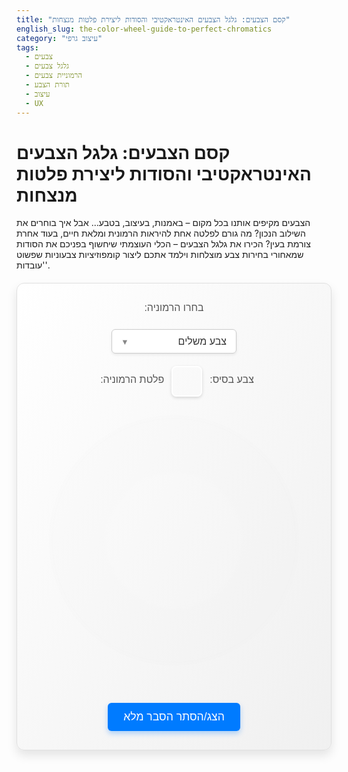 ```yaml
---
title: "קסם הצבעים: גלגל הצבעים האינטראקטיבי והסודות ליצירת פלטות מנצחות"
english_slug: the-color-wheel-guide-to-perfect-chromatics
category: "עיצוב גרפי"
tags:
  - צבעים
  - גלגל צבעים
  - הרמוניית צבעים
  - תורת הצבע
  - עיצוב
  - UX
---
```

# קסם הצבעים: גלגל הצבעים האינטראקטיבי והסודות ליצירת פלטות מנצחות

הצבעים מקיפים אותנו בכל מקום – באמנות, בעיצוב, בטבע... אבל איך בוחרים את השילוב הנכון? מה גורם לפלטה אחת להיראות הרמונית ומלאת חיים, בעוד אחרת צורמת בעין? הכירו את גלגל הצבעים – הכלי העוצמתי שיחשוף בפניכם את הסודות שמאחורי בחירות צבע מוצלחות וילמד אתכם ליצור קומפוזיציות צבעוניות שפשוט 'עובדות'.

<div id="color-wheel-app">
    <div class="app-controls">
        <label for="harmony-type" class="control-label">בחרו הרמוניה:</label>
        <div class="select-wrapper">
             <select id="harmony-type" class="control-select">
                <option value="complementary">צבע משלים</option>
                <option value="analogous">צבעים אנלוגיים (סמוכים)</option>
                <option value="triadic">צבעים טריאדיים (משולש)</option>
                <option value="tetradic">צבעים טטרדיים (מרובע)</option>
                <option value="split-complementary">צבעים משלימים מפוצלים</option>
            </select>
        </div>
       <div class="color-display-area">
            <span class="control-label">צבע בסיס:</span>
            <div id="selected-color-display" class="color-swatch large"></div>
            <span class="control-label">פלטת הרמוניה:</span>
            <div id="harmony-colors-display" class="color-swatches-container"></div>
       </div>
    </div>
    <div class="color-wheel-container">
        <svg id="color-wheel-svg" width="400" height="400" viewBox="0 0 400 400">
            <!-- SVG elements will be drawn by JS -->
            <!-- A base circle or layer might be added here for visual structure -->
             <circle cx="200" cy="200" r="195" fill="none" stroke="#ddd" stroke-width="1"></circle>
        </svg>
    </div>
    <button id="toggle-explanation" class="toggle-button">הצג/הסתר הסבר מלא</button>
</div>

<style>
    /* General App Styling */
    #color-wheel-app {
        font-family: 'Heebo', sans-serif; /* More modern Hebrew font */
        direction: rtl; /* Ensure correct direction for Hebrew */
        display: flex;
        flex-direction: column;
        align-items: center;
        gap: 30px; /* Increased gap */
        padding: 30px; /* Increased padding */
        border: 1px solid #e0e0e0; /* Softer border */
        border-radius: 12px; /* More rounded corners */
        background: linear-gradient(to bottom right, #ffffff, #f0f0f0); /* Subtle gradient background */
        box-shadow: 0 8px 16px rgba(0, 0, 0, 0.1); /* Deeper shadow */
        max-width: 500px; /* Max width for the app container */
        margin: 20px auto; /* Center the app on the page */
    }

    /* Controls Styling */
    .app-controls {
        display: flex;
        flex-direction: column; /* Stack controls vertically */
        align-items: center;
        gap: 20px; /* Space between control groups */
        width: 100%; /* Controls take full width */
    }

    .control-label {
        font-size: 1rem; /* Standard font size */
        color: #555; /* Softer label color */
        margin-bottom: 5px; /* Space below label */
        display: block; /* Labels on their own line */
        text-align: center; /* Center labels */
    }

    .select-wrapper {
        position: relative;
        display: inline-block;
        width: 200px; /* Fixed width for select */
        background-color: #fff;
        border-radius: 6px;
        box-shadow: 0 2px 4px rgba(0,0,0,0.08);
    }

    .control-select {
        padding: 10px 15px;
        border-radius: 6px;
        border: 1px solid #ccc;
        background-color: transparent; /* Make actual select background transparent */
        -webkit-appearance: none; /* Remove default arrow */
        -moz-appearance: none;
        appearance: none;
        width: 100%; /* Make select fill wrapper */
        cursor: pointer;
        font-size: 1rem;
        color: #333;
    }

    .select-wrapper::after { /* Custom arrow */
        content: '▼';
        position: absolute;
        top: 50%;
        left: 15px; /* Position arrow on the left for RTL */
        transform: translateY(-50%) scaleX(-1); /* Flip arrow for RTL */
        pointer-events: none;
        color: #888;
        font-size: 0.8rem;
    }

    .color-display-area {
         display: flex;
         align-items: center;
         gap: 10px;
         flex-wrap: wrap; /* Allow wrapping on smaller screens */
         justify-content: center; /* Center color displays */
         width: 100%;
    }

    .color-swatch {
        width: 35px; /* Larger swatches */
        height: 35px;
        border: 2px solid #fff; /* White border for contrast */
        border-radius: 8px; /* More rounded */
        box-shadow: 0 2px 5px rgba(0,0,0,0.15); /* Subtle shadow */
        display: inline-block;
        vertical-align: middle;
        margin: 0 2px; /* Small margin between swatches */
        transition: transform 0.2s ease, box-shadow 0.2s ease; /* Smooth transitions */
        cursor: help; /* Indicate hover for info */
    }

    .color-swatch.large {
        width: 45px; /* Larger size for base color */
        height: 45px;
    }

    .color-swatches-container {
        display: flex;
        gap: 8px; /* Space between small swatches */
        flex-wrap: wrap;
        justify-content: center;
    }

    /* Color Wheel SVG Styling */
    .color-wheel-container {
        position: relative;
        width: 400px;
        height: 400px;
        /* Add subtle rotation animation on load? */
         animation: rotateIn 1s ease-out;
    }

     @keyframes rotateIn {
         from { transform: rotate(180deg); opacity: 0; }
         to { transform: rotate(0deg); opacity: 1; }
     }


    #color-wheel-svg {
        display: block;
        margin: 0 auto;
        cursor: crosshair;
        overflow: visible;
        /* Add a background radial gradient for depth */
        background: radial-gradient(circle at center, #ffffff 0%, #f0f0f0 50%, #e0e0e0 100%);
        border-radius: 50%; /* Make the container background round */
    }

    #color-wheel-svg circle {
         pointer-events: none; /* Base circle shouldn't block clicks */
    }

    .color-slice {
        cursor: pointer;
        transition: transform 0.1s ease-out; /* Smooth hover/click scale */
        stroke: rgba(255, 255, 255, 0.2); /* Subtle white stroke between slices */
        stroke-width: 0.5;
    }

    .color-slice:hover {
        transform: scale(1.05); /* Slightly larger on hover */
        stroke: rgba(255, 255, 255, 0.5);
    }

    .color-slice.selected {
         transform: scale(1.08); /* Larger scale for selected */
         stroke: rgba(0, 0, 0, 0.5); /* Darker stroke for selected */
         stroke-width: 1;
         z-index: 1; /* Bring selected slice to front (might need JS reordering) */
    }


    .harmony-line {
        stroke: rgba(50, 50, 50, 0.8); /* Darker, more visible lines */
        stroke-width: 2.5; /* Thicker lines */
        pointer-events: none;
        /* Add a dash effect? Or just solid */
         /* stroke-dasharray: 5, 5; */
         transition: stroke 0.3s ease-out; /* Smooth transition for color/opacity */
    }

     .harmony-shape {
        fill: none; /* No fill */
        stroke: rgba(50, 50, 50, 0.8); /* Match line color */
        stroke-width: 2.5;
        pointer-events: none;
        /* stroke-dasharray: 5, 5; */
        transition: stroke 0.3s ease-out;
     }

     .selected-color-indicator {
         fill: #333; /* Dark indicator fill */
         stroke: #fff; /* White stroke for contrast */
         stroke-width: 2.5; /* Thicker stroke */
         pointer-events: none;
         /* Add pulse animation */
         animation: pulse 1s infinite alternate;
     }

     @keyframes pulse {
         from { transform: scale(1); opacity: 1; }
         to { transform: scale(1.2); opacity: 0.8; }
     }


    /* Explanation Section Styling */
    #explanation {
        margin-top: 30px;
        border-top: 1px solid #eee;
        padding-top: 30px;
        display: none; /* Initially hidden */
        opacity: 0; /* Start with opacity 0 for fade-in */
        transition: opacity 0.5s ease-out; /* Fade-in transition */
        max-width: 700px; /* Max width for text block */
        text-align: justify; /* Justify text */
        line-height: 1.8; /* Improved readability */
        color: #333;
    }

    #explanation.visible {
        display: block;
        opacity: 1;
    }

    #toggle-explanation {
        display: block;
        margin: 30px auto 0; /* Space below app, center button */
        padding: 12px 25px; /* Larger button */
        font-size: 1.1rem; /* Larger font */
        cursor: pointer;
        border: none;
        border-radius: 6px; /* More rounded */
        background-color: #007bff; /* Primary blue color */
        color: white;
        transition: background-color 0.3s ease, transform 0.1s ease;
        box-shadow: 0 4px 8px rgba(0, 123, 255, 0.3); /* Blue shadow */
    }

    #toggle-explanation:hover {
        background-color: #0056b3; /* Darker blue on hover */
        transform: translateY(-1px); /* Slight lift effect */
    }

    #toggle-explanation:active {
         transform: translateY(0); /* Press effect */
         box-shadow: 0 2px 4px rgba(0, 123, 255, 0.5);
     }

    #explanation h2 {
        margin-top: 25px;
        margin-bottom: 15px;
        color: #007bff; /* Blue color for headings */
        text-align: center;
        font-size: 1.8rem;
    }

    #explanation h3 {
         margin-top: 20px;
         margin-bottom: 10px;
         color: #555;
         font-size: 1.4rem;
     }

    #explanation p {
        margin-bottom: 15px;
    }

    #explanation ul {
        margin-left: 25px; /* Increased indentation */
        padding-right: 0; /* Remove default right padding */
        list-style-type: disc;
    }

    #explanation li {
        margin-bottom: 10px;
        padding-right: 5px; /* Small padding for bullet points */
    }

     #explanation strong {
         color: #333;
     }

     /* Responsive adjustments */
     @media (max-width: 600px) {
         #color-wheel-app {
             padding: 20px;
             gap: 20px;
         }
         .color-wheel-container, #color-wheel-svg {
             width: 300px;
             height: 300px;
         }
         .color-swatch {
             width: 30px;
             height: 30px;
         }
          .color-swatch.large {
             width: 40px;
             height: 40px;
         }
         .control-select {
             width: 180px;
         }
         #toggle-explanation {
             font-size: 1rem;
             padding: 10px 20px;
         }
         #explanation h2 {
            font-size: 1.5rem;
         }
         #explanation h3 {
             font-size: 1.2rem;
         }
     }
</style>

<div id="explanation">
    <h2>מבוא: מהו גלגל צבעים ולמה הוא מפתח לעיצוב מנצח?</h2>
    <p>גלגל הצבעים הוא הרבה יותר מסתם דיאגרמה יפה. הוא מפה ויזואלית שמציגה את היחסים בין צבעים בצורה מעגלית, ומגלה לנו איך הם מתחברים, מתנגדים או משלימים זה את זה. הבנת הגלגל היא הבסיס הסודי שמאפשר לאמנים ומעצבים לבנות פלטות צבעים לא רק יפות, אלא כאלו שמדברות, מרגשות ויוצרות הרמוניה ויזואלית מושלמת. בואו נצלול לעולם הצבעים!</p>

    <h2>השחקנים הראשיים: צבעי יסוד, משנה ושלישון</h2>
    <ul>
        <li><strong>צבעי יסוד (Primary Colors):</strong> אבני הבניין של עולם הצבע. אי אפשר ליצור אותם מערבוב צבעים אחרים, אבל מהם אפשר ליצור כמעט כל צבע. במודל RYB הקלאסי (ציור ועיצוב פיזי), אלו הם אדום, צהוב וכחול. בגלגל שלנו, מבוסס גוון (Hue), הם ממוקמים במרחקים שווים ומשמשים נקודות עוגן.</li>
        <li><strong>צבעי משנה (Secondary Colors):</strong> קסם שקורה כשמערבבים שני צבעי יסוד בכמויות שוות. במודל RYB: ירוק (כחול+צהוב), כתום (אדום+צהוב), וסגול (אדום+כחול). תמצאו אותם על הגלגל בדיוק באמצע הדרך בין צבעי היסוד שיצרו אותם.</li>
        <li><strong>צבעי שלישון (Tertiary Colors):</strong> השלב הבא של הערבוב – צבע יסוד מתמזג עם צבע משנה סמוך לו. התוצאה היא גוונים עשירים כמו אדום-כתום, כחול-ירוק וצהוב-סגול. אלו הצבעים שמשלימים את גלגל 12 הצבעים המוכר והשימושי ביותר לעבודה.</li>
    </ul>

    <h2>הרמוניות צבעים: הסוד לשילובים בלתי נשכחים</h2>
    <p>הרמוניית צבעים היא שילוב של צבעים שנראה פשוט 'נכון' לעין. גלגל הצבעים מאפשר לנו לגלות את השילובים האלה באמצעות כללים גיאומטריים פשוטים. בחרו צבע בסיס על הגלגל וראו איך הכלי האינטראקטיבי חושף בפניכם את הפלטה המומלצת לפי סוג ההרמוניה שבחרתם:</p>
    <ul>
        <li>
            <h3>צבעים משלימים (Complementary)</h3>
            <p>שני צבעים הנמצאים בדיוק אחד מול השני על הגלגל (180 מעלות הפרש). זהו שילוב שמייצר את הניגודיות הכי דרמטית ועוצמתית שיש! אדום וירוק, כחול וכתום – הם 'קופצים' אחד ליד השני ויוצרים אנרגיה ויזואלית גבוהה. השתמשו בהם בחכמה, אולי צבע אחד דומיננטי והשני כהדגשה, כדי לא להציף.</p>
        </li>
        <li>
            <h3>צבעים אנלוגיים (Analogous)</h3>
            <p>שלושה צבעים או יותר ששוכנים זה ליד זה על הגלגל (טווח של 30-60 מעלות). הרמוניה זו נחשבת לזורמת, רגועה ונעימה במיוחד לעין, מכיוון שהצבעים חולקים גוון משותף או קרובים בגוון. דמיינו את צבעי השקיעה או היער – זו הרמוניה אנלוגית בפעולה. נהדר ליצירת אווירה אחידה ושקטה.</p>
        </li>
        <li>
            <h3>צבעים טריאדיים (Triadic)</h3>
            <p>שלושה צבעים המרוחקים באופן שווה על הגלגל (120 מעלות זה מזה, יוצרים משולש שווה צלעות). זהו שילוב תוסס, מאוזן ואנרגטי שמציע עניין ויזואלי רב מבלי להיות כאוטי. פלטות טריאדיות הן בחירה מצוינת כשרוצים מראה דינמי ושמח, כמו צבעי יסוד: אדום, צהוב, כחול.</p>
        </li>
        <li>
            <h3>צבעים טטרדיים/מרובעים (Tetradic/Square)</h3>
            <p>ארבעה צבעים המרוחקים באופן שווה על הגלגל (90 מעלות זה מזה, יוצרים ריבוע). זהו סוג ההרמוניה העשיר והמורכב ביותר, המציע עושר ויזואלי אדיר אך גם דורש שליטה גבוהה כדי לשמור על איזון. לרוב, כדאי לבחור צבע אחד שיהיה דומיננטי והשאר ישמשו כתמיכה והדגשה.</p>
        </li>
        <li>
            <h3>צבעים משלימים מפוצלים (Split Complementary)</h3>
            <p>קחו צבע בסיס אחד, ו במקום לקחת את המשלים הישיר שלו, קחו את שני הצבעים הסמוכים למשלים. לדוגמה: כחול, ו במקום כתום, קחו צהוב-כתום ואדום-כתום. זוהי פשרת הזהב: מציעה עוצמה ויזואלית מרשימה פחות מהמשלים הישיר, אך נעימה יותר לעין וקלה לשליטה. יוצרת קומפוזיציה הרמונית עם ניגודיות מעניינת.</p>
        </li>
    </ul>

    <h2>מגלגל הצבעים למציאות: איפה תשתמשו בזה?</h2>
    <p>הידע הזה הוא כוח! הוא ישדרג כל פרויקט שתעשו:</p>
    <ul>
        <li><strong>עיצוב גרפי ומיתוג:</strong> יצירת לוגואים בלתי נשכחים, אתרים שמושכים עין, ופרסומות שאי אפשר להתעלם מהן.</li>
        <li><strong>עיצוב פנים:</strong> הפיכת חללים ממקום סתמי לסביבה שמדברת אליכם, באמצעות בחירת צבעי קירות, רהיטים ואביזרים.</li>
        <li><strong>אופנה:</strong> שילוב בגדים ואביזרים ליצירת מראה הרמוני ומלא סטייל.</li>
        <li><strong>אמנות ויזואלית:</strong> ציור, צילום, פיסול – כל מה שדורש יצירת קומפוזיציה צבעונית שתשאיר רושם.</li>
        <li><strong>עיצוב מוצר:</strong> צבע המוצר משפיע ישירות על איך שהוא נתפס ועל מידת האטרקטיביות שלו ללקוח.</li>
    </ul>

    <h2>טיפים ממומחים ליצירת פלטות צבעים מנצחות</h2>
    <ul>
        <li><strong>נקודת מוצא:</strong> בחרו צבע בסיס אחד שיהווה את העוגן של הפלטה שלכם.</li>
        <li><strong>חקרו את ההרמוניות:</strong> השתמשו בגלגל כדי לראות אילו שילובים קלאסיים עובדים עם צבע הבסיס שלכם.</li>
        <li><strong>לא רק גוון:</strong> זכרו שבהירות (Value - כמה הצבע בהיר או כהה) ורוויה (Saturation - כמה הצבע טהור או עמום) קריטיות לא פחות מהגוון (Hue). שילוב חכם של גוונים, בהירויות ורוויות שונות יוצר פלטה עשירה ומעניינת.</li>
        <li><strong>כלל האצבע 60-30-10:</strong> כלל עיצובי פופולרי: השתמשו ב-60% מהשטח לצבע הראשי, ב-30% לצבע משני, וב-10% בלבד לצבע הדגשה. זה יוצר איזון ויזואלי נעים.</li>
        <li><strong>חשבו על המסר והאווירה:</strong> אילו רגשות ורעיונות אתם רוצים שהעיצוב שלכם יעורר? צבעים שונים מעבירים מסרים שונים (כחול = רוגע, אדום = אנרגיה, ירוק = טבע).</li>
        <li><strong>אל תפחדו להתנסות:</strong> גלגל הצבעים הוא כלי מדהים, אבל הוא לא חוק נוקשה. שחקו, ערבבו, שברו כללים (אחרי שהבנתם אותם!) וגלו שילובים ייחודיים משלכם.</li>
    </ul>
</div>

<script>
    document.addEventListener('DOMContentLoaded', () => {
        const svg = document.getElementById('color-wheel-svg');
        const harmonyTypeSelect = document.getElementById('harmony-type');
        const selectedColorDisplay = document.getElementById('selected-color-display');
        const harmonyColorsDisplay = document.getElementById('harmony-colors-display');
        const explanationDiv = document.getElementById('explanation');
        const toggleButton = document.getElementById('toggle-explanation');

        const width = parseInt(svg.getAttribute('width'));
        const height = parseInt(svg.getAttribute('height'));
        const centerX = width / 2;
        const centerY = height / 2;
        const radius = 180; // Radius for the main color wheel segments

        // Store the last selected angle
        let lastSelectedAngle = null;
        let selectedSliceElement = null;

        // Function to draw the color wheel segments
        function drawColorWheel() {
            // Remove any existing segments and overlays before drawing
            svg.querySelectorAll('.color-slice, .harmony-line, .harmony-shape, .selected-color-indicator').forEach(el => el.remove());

            const numSegments = 360; // 1 segment per degree
            const segmentAngle = 360 / numSegments;

            for (let i = 0; i < numSegments; i++) {
                const startAngle = i * segmentAngle;
                const endAngle = (i + 1) * segmentAngle;

                // Convert angles to radians for SVG path calculation
                // Adjust by -90 degrees to make 0 degrees point upwards (-Y axis in SVG)
                const startRad = (startAngle - 90) * Math.PI / 180;
                const endRad = (endAngle - 90) * Math.PI / 180;

                // Calculate start and end points on the arc
                const startX = centerX + radius * Math.cos(startRad);
                const startY = centerY + radius * Math.sin(startRad);
                const endX = centerX + radius * Math.cos(endRad);
                const endY = centerY + radius * Math.sin(endRad);

                // Use HSL to get the color (Hue changes, Saturation/Lightness fixed)
                const hue = i; // Hue corresponds to angle (0-359)
                const color = `hsl(${hue}, 100%, 50%)`; // Full saturation and 50% lightness

                // Create SVG path for the segment
                // Arc Flags: large-arc-flag (0 or 1), sweep-flag (0 or 1)
                // For 1-degree segments, large-arc-flag is always 0. sweep-flag is 1 for clockwise.
                const largeArcFlag = 0;
                const sweepFlag = 1;

                const path = document.createElementNS('http://www.w3.org/2000/svg', 'path');
                // Path: Move to center, Line to start point on arc, Arc to end point on arc, Close path back to center
                path.setAttribute('d', `M ${centerX},${centerY} L ${startX},${startY} A ${radius},${radius} 0 ${largeArcFlag} ${sweepFlag} ${endX},${endY} Z`);
                path.setAttribute('fill', color);
                path.classList.add('color-slice');
                path.dataset.hue = hue; // Store the hue value
                svg.appendChild(path); // Add to SVG
            }
             // Re-append the base circle last so it's on top (for its stroke)
             const baseCircle = svg.querySelector('circle');
             if (baseCircle) {
                svg.appendChild(baseCircle);
             }
        }

        // Function to get the angle from coordinates relative to the circle center
        function getAngleFromCoords(x, y) {
             const rect = svg.getBoundingClientRect();
             const mouseX = x - rect.left;
             const mouseY = y - rect.top;

             const deltaX = mouseX - centerX;
             const deltaY = mouseY - centerY;

             // Calculate angle using atan2. Result is in radians, range (-PI, PI].
             // Convert to degrees and map to 0-360 range.
             let angle = Math.atan2(deltaY, deltaX) * 180 / Math.PI;

             // Adjust angle: atan2 0deg is at positive X (right). Color wheel 0deg is usually top (-Y).
             // We want 0deg at top and angle increasing clockwise.
             // atan2 gives angle relative to positive X. To shift 0deg to top (-Y),
             // add 90 degrees. Then ensure it's in 0-360 range.
             angle = (angle + 90 + 360) % 360;

             return angle; // Angle from 0 (top) to 359 (clockwise)
         }


        // Function to calculate HSL color from angle (simple direct mapping)
        function getHSLFromAngle(angle) {
             // Ensure angle is between 0 and 360
            let hue = (angle % 360 + 360) % 360;
            return `hsl(${hue}, 100%, 50%)`; // Use full saturation and 50% lightness for the wheel
        }


         // Function to calculate harmony angles based on a base angle and type
         function calculateHarmonyAngles(baseAngle, type) {
             let angles = [baseAngle]; // Start with the base angle

             // Define offsets in degrees based on harmony type
             const offsets = {
                 complementary: [180],
                 analogous: [-30, 30], // Angles relative to the base
                 triadic: [120, 240],
                 tetradic: [90, 180, 270],
                 split-complementary: [180 - 30, 180 + 30] // Relative to the complementary angle
             };

             const currentOffsets = offsets[type] || [];

             currentOffsets.forEach(offset => {
                 // Calculate the new angle, wrapping around 360
                 let newAngle = (baseAngle + offset + 360) % 360;
                 angles.push(newAngle);
             });

             // Return unique angles and sort them for consistent drawing
             return Array.from(new Set(angles)).sort((a, b) => a - b);
         }

        // Function to draw harmony lines, shapes, and indicators
        function drawHarmonyOverlay(angles) {
            // Remove previous lines, shapes, and indicators
            svg.querySelectorAll('.harmony-line, .harmony-shape, .selected-color-indicator').forEach(el => el.remove());

             if (!angles || angles.length === 0) return; // Should not happen if base color is selected

             // Ensure angles are numbers
             const numericAngles = angles.map(angle => parseFloat(angle));

             // Calculate points on the circumference for each angle
             const points = numericAngles.map(angle => {
                 // Convert angle back to radians for sin/cos. Adjust -90 to align 0deg with -Y axis.
                 const rad = (angle - 90) * Math.PI / 180;
                 return {
                     x: centerX + radius * Math.cos(rad),
                     y: centerY + radius * Math.sin(rad)
                 };
             });

             // Draw lines from center to points
             points.forEach(p => {
                 const line = document.createElementNS('http://www.w3.org/2000/svg', 'line');
                 line.setAttribute('x1', centerX);
                 line.setAttribute('y1', centerY);
                 line.setAttribute('x2', p.x);
                 line.setAttribute('y2', p.y);
                 line.classList.add('harmony-line');
                 svg.appendChild(line);
             });

             // Draw shapes connecting points on the circumference
             if (points.length > 1) {
                 let shapePath = `M ${points[0].x},${points[0].y}`;
                 for (let i = 1; i < points.length; i++) {
                     shapePath += ` L ${points[i].x},${points[i].y}`;
                 }

                 // Close the shape for Triadic, Tetradic, Split Complementary (forms closed polygons)
                 if (points.length > 2) { // Complementary and Analogous don't typically form closed shapes like this
                    shapePath += ` Z`;
                    const shape = document.createElementNS('http://www.w3.org/2000/svg', 'path');
                    shape.setAttribute('d', shapePath);
                    shape.classList.add('harmony-shape');
                    svg.appendChild(shape);
                 }
                 // Note: For Analogous, a shape connecting them along the arc might be desired,
                 // but drawing complex arcs that follow the wheel curvature in SVG path is complex.
                 // Stick to straight lines for simplicity as per technical constraints.
             }

             // Draw indicator on the selected base color point (first angle in the sorted list is the original base)
             // Use the original base angle before sorting for the indicator placement if possible,
             // or just assume the first angle in the sorted list is the base (which is true if it's the only single angle added first).
             const baseAngleForIndicator = numericAngles[0]; // Assuming the first angle is the base
             const baseRad = (baseAngleForIndicator - 90) * Math.PI / 180;
             const basePoint = {
                 x: centerX + radius * Math.cos(baseRad),
                 y: centerY + radius * Math.sin(baseRad)
             };
             const indicator = document.createElementNS('http://www.w3.org/2000/svg', 'circle');
             indicator.setAttribute('cx', basePoint.x);
             indicator.setAttribute('cy', basePoint.y);
             indicator.setAttribute('r', 8); // Radius of the indicator circle
             indicator.classList.add('selected-color-indicator');
             svg.appendChild(indicator);
        }

        // Function to display harmony colors as swatches
        function displayHarmonyColors(colors) {
             harmonyColorsDisplay.innerHTML = ''; // Clear previous swatches
             colors.forEach(color => {
                 const swatch = document.createElement('div');
                 swatch.classList.add('color-swatch');
                 swatch.style.backgroundColor = color;
                 swatch.title = color; // Show color value on hover
                 harmonyColorsDisplay.appendChild(swatch);
             });
             // Add a subtle animation to swatches appearing
             harmonyColorsDisplay.querySelectorAll('.color-swatch').forEach((swatch, index) => {
                 swatch.style.setProperty('--delay', `${index * 0.05}s`);
                 swatch.style.transform = 'scale(0)';
                 swatch.style.opacity = '0';
                 setTimeout(() => {
                     swatch.style.transform = 'scale(1)';
                     swatch.style.opacity = '1';
                     swatch.style.transition = 'transform 0.3s ease-out var(--delay), opacity 0.3s ease-out var(--delay)';
                 }, 10); // Small delay to ensure transition is applied
             });
        }


        // Event listener for clicking on the SVG color slices
        svg.addEventListener('click', (event) => {
             const clickedElement = event.target;

             // Only process clicks on color slices
             if (clickedElement.classList.contains('color-slice')) {
                 // Remove 'selected' class from previously selected slice
                 if (selectedSliceElement) {
                     selectedSliceElement.classList.remove('selected');
                 }

                 // Add 'selected' class to the new slice
                 clickedElement.classList.add('selected');
                 selectedSliceElement = clickedElement;

                 // Get angle from data attribute or calculate from click position (safer to use click position for accuracy)
                 const angle = getAngleFromCoords(event.clientX, event.clientY);

                 // Store the last clicked angle
                 lastSelectedAngle = angle;

                 const baseColor = getHSLFromAngle(angle);

                 // Display selected base color swatch
                 selectedColorDisplay.style.backgroundColor = baseColor;
                 selectedColorDisplay.title = baseColor;
                 // Add pulse to selected swatch? Maybe just the indicator on the wheel.

                 // Calculate and display harmony
                 const harmonyType = harmonyTypeSelect.value;
                 const harmonyAngles = calculateHarmonyAngles(angle, harmonyType);
                 drawHarmonyOverlay(harmonyAngles);
                 // Map harmony angles back to HSL colors for displaying swatches
                 displayHarmonyColors(harmonyAngles.map(angle => getHSLFromAngle(angle)));
             }
        });

        // Event listener for changing harmony type
        harmonyTypeSelect.addEventListener('change', () => {
             // Check if a base color was previously selected by looking at lastSelectedAngle
             if (lastSelectedAngle !== null) {
                 const baseAngle = lastSelectedAngle; // Use the stored angle
                 const harmonyType = harmonyTypeSelect.value;
                 const harmonyAngles = calculateHarmonyAngles(baseAngle, harmonyType);
                 drawHarmonyOverlay(harmonyAngles);
                 // Map harmony angles back to HSL colors for displaying swatches
                 displayHarmonyColors(harmonyAngles.map(angle => getHSLFromAngle(angle)));

                 // Ensure the previously selected slice remains highlighted if exists
                 if (selectedSliceElement) {
                     // Recalculate the closest slice based on the stored angle and re-add class
                      // A more robust way might be to store the hue value directly
                      const targetHue = lastSelectedAngle;
                      const slices = svg.querySelectorAll('.color-slice');
                      let closestSlice = null;
                      let minDiff = 360;

                      slices.forEach(slice => {
                           const sliceHue = parseFloat(slice.dataset.hue);
                           // Calculate difference considering wrap-around
                           let diff = Math.abs(targetHue - sliceHue);
                           if (diff > 180) diff = 360 - diff;

                           if (diff < minDiff) {
                               minDiff = diff;
                               closestSlice = slice;
                           }
                      });

                      if (selectedSliceElement && selectedSliceElement !== closestSlice) {
                           selectedSliceElement.classList.remove('selected');
                      }
                      if (closestSlice) {
                           closestSlice.classList.add('selected');
                           selectedSliceElement = closestSlice; // Update selected element reference
                      }
                 }
             }
        });


        // Toggle explanation visibility
        toggleButton.addEventListener('click', () => {
            const isHidden = !explanationDiv.classList.contains('visible'); // Check based on class
            if (isHidden) {
                explanationDiv.style.display = 'block'; // First make it display block
                 // Use a small timeout to allow display:block to take effect before animating opacity
                setTimeout(() => {
                     explanationDiv.classList.add('visible');
                 }, 10); // A minimal delay
                toggleButton.textContent = 'הסתר הסבר מלא';
            } else {
                 explanationDiv.classList.remove('visible');
                 // Wait for the opacity transition to finish before hiding
                 explanationDiv.addEventListener('transitionend', function handler() {
                     explanationDiv.style.display = 'none';
                     explanationDiv.removeEventListener('transitionend', handler); // Remove listener after it fires
                 });
                toggleButton.textContent = 'הצג/הסתר הסבר מלא';
            }
        });


        // Initial drawing of the wheel when the page loads
        drawColorWheel();
    });
</script>
```